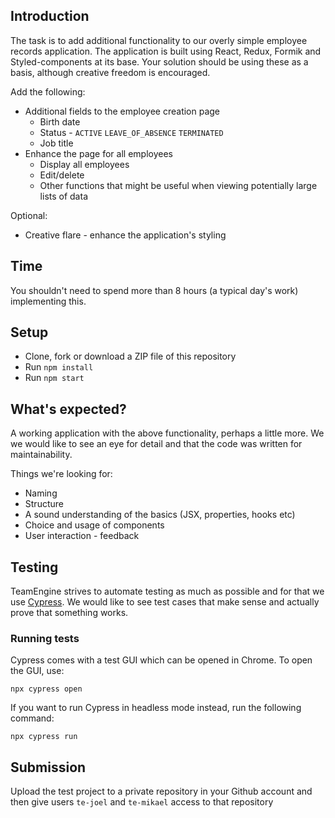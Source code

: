 ## Introduction

The task is to add additional functionality to our overly simple employee records application. The application is built using React, Redux, Formik and Styled-components at its base. Your solution should be using these as a basis, although creative freedom is encouraged.

Add the following:

- Additional fields to the employee creation page
  - Birth date
  - Status - `ACTIVE` `LEAVE_OF_ABSENCE` `TERMINATED`
  - Job title
- Enhance the page for all employees
  - Display all employees
  - Edit/delete
  - Other functions that might be useful when viewing potentially large lists of data

Optional:

- Creative flare - enhance the application's styling

## Time

You shouldn't need to spend more than 8 hours (a typical day's work) implementing this.

## Setup

- Clone, fork or download a ZIP file of this repository
- Run `npm install`
- Run `npm start`

## What's expected?

A working application with the above functionality, perhaps a little more. We we would like to see an eye for detail and that the code was written for maintainability.

Things we're looking for:

- Naming
- Structure
- A sound understanding of the basics (JSX, properties, hooks etc)
- Choice and usage of components
- User interaction - feedback

## Testing

TeamEngine strives to automate testing as much as possible and for that we use [Cypress](https://www.cypress.io/). We would like to see test cases that make sense and actually prove that something works.

### Running tests

Cypress comes with a test GUI which can be opened in Chrome. To open the GUI, use:

```
npx cypress open
```

If you want to run Cypress in headless mode instead, run the following command:

```
npx cypress run
```

## Submission

Upload the test project to a private repository in your Github account and then give users `te-joel` and `te-mikael` access to that repository
